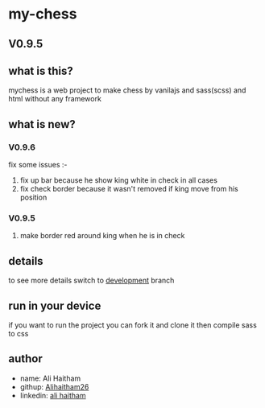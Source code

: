# my-chess 
## V0.9.5
## what is this?
mychess is a web project to make chess by vanilajs and sass(scss) and html without any framework
## what is new?
### V0.9.6
fix some issues :-
1. fix up bar because he show king white in check in all cases
2. fix check border because it wasn't removed if king move from his position
### V0.9.5
1. make border red around king when he is in check
## details
to see more details switch to [development](https://github.com/Alihaitham26/myChess/tree/development) branch
## run in your device
if you want to run the project you can fork it and clone it then compile sass to css
## author
* name: Ali Haitham
* githup: [Alihaitham26](https://github.com/Alihaitham26)
* linkedin: [ali haitham](https://www.linkedin.com/in/ali-haitham-a23901232)